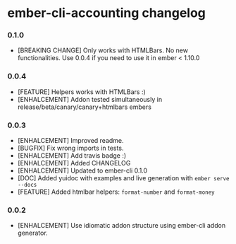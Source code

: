 # ember-cli-accounting changelog

### 0.1.0
* [BREAKING CHANGE] Only works with HTMLBars. No new functionalities. 
  Use 0.0.4 if you need to use it in ember < 1.10.0

### 0.0.4
* [FEATURE] Helpers works with HTMLBars :)
* [ENHALCEMENT] Addon tested simultaneously in release/beta/canary/canary+htmlbars embers

### 0.0.3
* [ENHALCEMENT] Improved readme.
* [BUGFIX] Fix wrong imports in tests.
* [ENHALCEMENT] Add travis badge :)
* [ENHALCEMENT] Added CHANGELOG
* [ENHALCEMENT] Updated to ember-cli 0.1.0
* [DOC] Added yuidoc with examples and live generation with `ember serve --docs`
* [FEATURE] Added htmlbar helpers: `format-number` and `format-money`

### 0.0.2
* [ENHALCEMENT] Use idiomatic addon structure using ember-cli addon generator.
